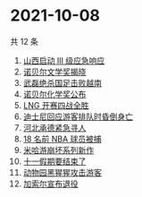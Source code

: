# 2021-10-08

共 12 条

<!-- BEGIN ZHIHUSEARCH -->
<!-- 最后更新时间 Fri Oct 08 2021 08:31:09 GMT+0800 (China Standard Time) -->
1. [山西启动 Ⅲ 级应急响应](https://www.zhihu.com/search?q=山西)
1. [诺贝尔文学奖揭晓](https://www.zhihu.com/search?q=诺贝尔文学奖)
1. [武磊绝杀国足击败越南](https://www.zhihu.com/search?q=中国男足)
1. [诺贝尔化学奖公布](https://www.zhihu.com/search?q=诺贝尔化学奖)
1. [LNG 开赛四战全胜](https://www.zhihu.com/search?q=LNG)
1. [迪士尼回应游客排队时昏倒身亡](https://www.zhihu.com/search?q=迪士尼)
1. [河北承德紧急寻人](https://www.zhihu.com/search?q=承德密切接触者)
1. [18 名前 NBA 球员被捕](https://www.zhihu.com/search?q=NBA球员被捕)
1. [米哈游崩坏系列新作](https://www.zhihu.com/search?q=崩坏：星穹铁道)
1. [十一假期要结束了](https://www.zhihu.com/search?q=十一假期)
1. [动物园黑猩猩攻击游客](https://www.zhihu.com/search?q=黑猩猩)
1. [加索尔宣布退役](https://www.zhihu.com/search?q=加索尔)
<!-- END ZHIHUSEARCH -->
